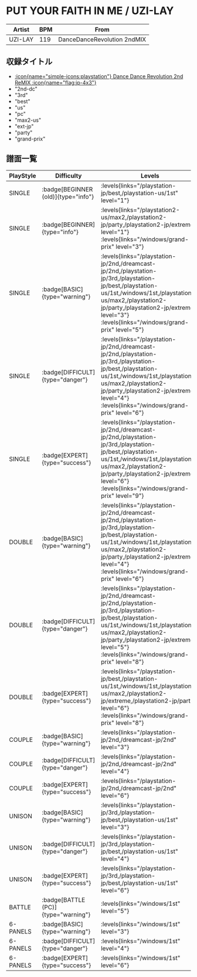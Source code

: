 # PUT YOUR FAITH IN ME / UZI-LAY

|Artist|BPM|From|
|------|---|----|
|UZI-LAY|119|DanceDanceRevolution 2ndMIX|

## 収録タイトル

- [:icon{name="simple-icons:playstation"} Dance Dance Revolution 2nd ReMIX :icon{name="flag:jp-4x3"}](/playstation-jp/2nd)
- "2nd-dc"
- "3rd"
- "best"
- "us"
- "pc"
- "max2-us"
- "ext-jp"
- "party"
- "grand-prix"

## 譜面一覧

|PlayStyle|Difficulty|Levels|Notes|Movie|
|---------|----------|------|-----|-----|
|SINGLE| :badge[BEGINNER (old)]{type="info"}| :levels{links="/playstation-jp/best,/playstation-us/1st" level="1"}|65/0||
|SINGLE| :badge[BEGINNER]{type="info"}| :levels{links="/playstation2-us/max2,/playstation2-jp/party,/playstation2-jp/extreme" level="1"} :levels{links="/windows/grand-prix" level="3"}|70/0||
|SINGLE| :badge[BASIC]{type="warning"}| :levels{links="/playstation-jp/2nd,/dreamcast-jp/2nd,/playstation-jp/3rd,/playstation-jp/best,/playstation-us/1st,/windows/1st,/playstation2-us/max2,/playstation2-jp/party,/playstation2-jp/extreme" level="3"} :levels{links="/windows/grand-prix" level="5"}|128/0||
|SINGLE| :badge[DIFFICULT]{type="danger"}| :levels{links="/playstation-jp/2nd,/dreamcast-jp/2nd,/playstation-jp/3rd,/playstation-jp/best,/playstation-us/1st,/windows/1st,/playstation2-us/max2,/playstation2-jp/party,/playstation2-jp/extreme" level="4"} :levels{links="/windows/grand-prix" level="6"}|145/0||
|SINGLE| :badge[EXPERT]{type="success"}| :levels{links="/playstation-jp/2nd,/dreamcast-jp/2nd,/playstation-jp/3rd,/playstation-jp/best,/playstation-us/1st,/windows/1st,/playstation2-us/max2,/playstation2-jp/party,/playstation2-jp/extreme" level="6"} :levels{links="/windows/grand-prix" level="9"}|203/0||
|DOUBLE| :badge[BASIC]{type="warning"}| :levels{links="/playstation-jp/2nd,/dreamcast-jp/2nd,/playstation-jp/3rd,/playstation-jp/best,/playstation-us/1st,/windows/1st,/playstation2-us/max2,/playstation2-jp/party,/playstation2-jp/extreme" level="4"} :levels{links="/windows/grand-prix" level="6"}|135/0||
|DOUBLE| :badge[DIFFICULT]{type="danger"}| :levels{links="/playstation-jp/2nd,/dreamcast-jp/2nd,/playstation-jp/3rd,/playstation-jp/best,/playstation-us/1st,/windows/1st,/playstation2-us/max2,/playstation2-jp/party,/playstation2-jp/extreme" level="5"} :levels{links="/windows/grand-prix" level="8"}|147/0||
|DOUBLE| :badge[EXPERT]{type="success"}| :levels{links="/playstation-jp/best,/playstation-us/1st,/windows/1st,/playstation2-us/max2,/playstation2-jp/extreme,/playstation2-jp/party" level="6"} :levels{links="/windows/grand-prix" level="8"}|170/0||
|COUPLE| :badge[BASIC]{type="warning"}| :levels{links="/playstation-jp/2nd,/dreamcast-jp/2nd" level="3"}|112/0||
|COUPLE| :badge[DIFFICULT]{type="danger"}| :levels{links="/playstation-jp/2nd,/dreamcast-jp/2nd" level="4"}|128/0||
|COUPLE| :badge[EXPERT]{type="success"}| :levels{links="/playstation-jp/2nd,/dreamcast-jp/2nd" level="6"}|195/0||
|UNISON| :badge[BASIC]{type="warning"}| :levels{links="/playstation-jp/3rd,/playstation-jp/best,/playstation-us/1st" level="3"}|||
|UNISON| :badge[DIFFICULT]{type="danger"}| :levels{links="/playstation-jp/3rd,/playstation-jp/best,/playstation-us/1st" level="4"}|||
|UNISON| :badge[EXPERT]{type="success"}| :levels{links="/playstation-jp/3rd,/playstation-jp/best,/playstation-us/1st" level="6"}|||
|BATTLE| :badge[BATTLE (PC)]{type="warning"}| :levels{links="/windows/1st" level="5"}|||
|6-PANELS| :badge[BASIC]{type="warning"}| :levels{links="/windows/1st" level="3"}|127/0||
|6-PANELS| :badge[DIFFICULT]{type="danger"}| :levels{links="/windows/1st" level="4"}|145/0||
|6-PANELS| :badge[EXPERT]{type="success"}| :levels{links="/windows/1st" level="6"}|203/0||
